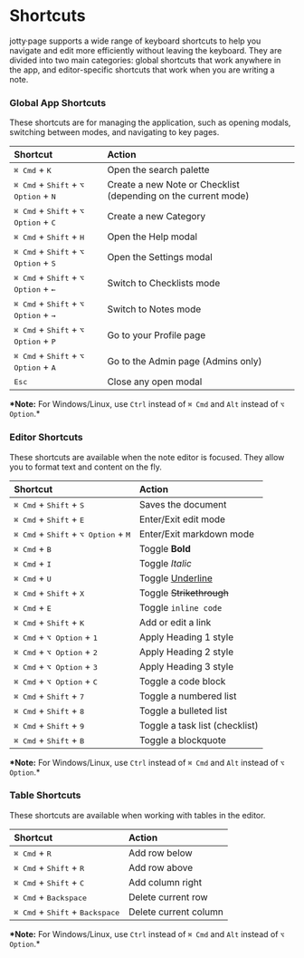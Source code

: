 # Shortcuts

jotty·page supports a wide range of keyboard shortcuts to help you navigate and edit more efficiently without leaving the keyboard. They are divided into two main categories: global shortcuts that work anywhere in the app, and editor-specific shortcuts that work when you are writing a note.

### Global App Shortcuts

These shortcuts are for managing the application, such as opening modals, switching between modes, and navigating to key pages.

| Shortcut                                                                 | Action                                                         |
| :----------------------------------------------------------------------- | :------------------------------------------------------------- |
| <kbd>⌘ Cmd</kbd> + <kbd>K</kbd>                                          | Open the search palette                                        |
| <kbd>⌘ Cmd</kbd> + <kbd>Shift</kbd> + <kbd>⌥ Option</kbd> + <kbd>N</kbd> | Create a new Note or Checklist (depending on the current mode) |
| <kbd>⌘ Cmd</kbd> + <kbd>Shift</kbd> + <kbd>⌥ Option</kbd> + <kbd>C</kbd> | Create a new Category                                          |
| <kbd>⌘ Cmd</kbd> + <kbd>Shift</kbd> + <kbd>H</kbd>                       | Open the Help modal                                            |
| <kbd>⌘ Cmd</kbd> + <kbd>Shift</kbd> + <kbd>⌥ Option</kbd> + <kbd>S</kbd> | Open the Settings modal                                        |
| <kbd>⌘ Cmd</kbd> + <kbd>Shift</kbd> + <kbd>⌥ Option</kbd> + <kbd>←</kbd> | Switch to Checklists mode                                      |
| <kbd>⌘ Cmd</kbd> + <kbd>Shift</kbd> + <kbd>⌥ Option</kbd> + <kbd>→</kbd> | Switch to Notes mode                                           |
| <kbd>⌘ Cmd</kbd> + <kbd>Shift</kbd> + <kbd>⌥ Option</kbd> + <kbd>P</kbd> | Go to your Profile page                                        |
| <kbd>⌘ Cmd</kbd> + <kbd>Shift</kbd> + <kbd>⌥ Option</kbd> + <kbd>A</kbd> | Go to the Admin page (Admins only)                             |
| <kbd>Esc</kbd>                                                           | Close any open modal                                           |

**\*Note:** For Windows/Linux, use `Ctrl` instead of `⌘ Cmd` and `Alt` instead of `⌥ Option`.\*

### Editor Shortcuts

These shortcuts are available when the note editor is focused. They allow you to format text and content on the fly.

| Shortcut                                                                 | Action                         |
| :----------------------------------------------------------------------- | :----------------------------- |
| <kbd>⌘ Cmd</kbd> + <kbd>Shift</kbd> + <kbd>S</kbd>                       | Saves the document             |
| <kbd>⌘ Cmd</kbd> + <kbd>Shift</kbd> + <kbd>E</kbd>                       | Enter/Exit edit mode           |
| <kbd>⌘ Cmd</kbd> + <kbd>Shift</kbd> + <kbd>⌥ Option</kbd> + <kbd>M</kbd> | Enter/Exit markdown mode       |
| <kbd>⌘ Cmd</kbd> + <kbd>B</kbd>                                          | Toggle **Bold**                |
| <kbd>⌘ Cmd</kbd> + <kbd>I</kbd>                                          | Toggle _Italic_                |
| <kbd>⌘ Cmd</kbd> + <kbd>U</kbd>                                          | Toggle <u>Underline</u>        |
| <kbd>⌘ Cmd</kbd> + <kbd>Shift</kbd> + <kbd>X</kbd>                       | Toggle ~~Strikethrough~~       |
| <kbd>⌘ Cmd</kbd> + <kbd>E</kbd>                                          | Toggle `inline code`           |
| <kbd>⌘ Cmd</kbd> + <kbd>Shift</kbd> + <kbd>K</kbd>                       | Add or edit a link             |
| <kbd>⌘ Cmd</kbd> + <kbd>⌥ Option</kbd> + <kbd>1</kbd>                    | Apply Heading 1 style          |
| <kbd>⌘ Cmd</kbd> + <kbd>⌥ Option</kbd> + <kbd>2</kbd>                    | Apply Heading 2 style          |
| <kbd>⌘ Cmd</kbd> + <kbd>⌥ Option</kbd> + <kbd>3</kbd>                    | Apply Heading 3 style          |
| <kbd>⌘ Cmd</kbd> + <kbd>⌥ Option</kbd> + <kbd>C</kbd>                    | Toggle a code block            |
| <kbd>⌘ Cmd</kbd> + <kbd>Shift</kbd> + <kbd>7</kbd>                       | Toggle a numbered list         |
| <kbd>⌘ Cmd</kbd> + <kbd>Shift</kbd> + <kbd>8</kbd>                       | Toggle a bulleted list         |
| <kbd>⌘ Cmd</kbd> + <kbd>Shift</kbd> + <kbd>9</kbd>                       | Toggle a task list (checklist) |
| <kbd>⌘ Cmd</kbd> + <kbd>Shift</kbd> + <kbd>B</kbd>                       | Toggle a blockquote            |

**\*Note:** For Windows/Linux, use `Ctrl` instead of `⌘ Cmd` and `Alt` instead of `⌥ Option`.\*

### Table Shortcuts

These shortcuts are available when working with tables in the editor.

| Shortcut                                                                 | Action                         |
| :----------------------------------------------------------------------- | :----------------------------- |
| <kbd>⌘ Cmd</kbd> + <kbd>R</kbd>                                          | Add row below                 |
| <kbd>⌘ Cmd</kbd> + <kbd>Shift</kbd> + <kbd>R</kbd>                       | Add row above                 |
| <kbd>⌘ Cmd</kbd> + <kbd>Shift</kbd> + <kbd>C</kbd>                       | Add column right              |
| <kbd>⌘ Cmd</kbd> + <kbd>Backspace</kbd>                                  | Delete current row            |
| <kbd>⌘ Cmd</kbd> + <kbd>Shift</kbd> + <kbd>Backspace</kbd>               | Delete current column         |

**\*Note:** For Windows/Linux, use `Ctrl` instead of `⌘ Cmd` and `Alt` instead of `⌥ Option`.\*
